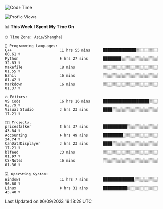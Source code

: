 <!--START_SECTION:waka-->
![Code Time](http://img.shields.io/badge/Code%20Time-1%2C230%20hrs%2015%20mins-blue)

![Profile Views](http://img.shields.io/badge/Profile%20Views-0-blue)

📊 **This Week I Spent My Time On** 

```text
🕑︎ Time Zone: Asia/Shanghai

💬 Programming Languages: 
C++                      11 hrs 55 mins      ███████████████░░░░░░░░░░   60.61 % 
Python                   6 hrs 27 mins       ████████░░░░░░░░░░░░░░░░░   32.83 % 
Makefile                 18 mins             ░░░░░░░░░░░░░░░░░░░░░░░░░   01.55 % 
Ezhil                    16 mins             ░░░░░░░░░░░░░░░░░░░░░░░░░   01.42 % 
Markdown                 16 mins             ░░░░░░░░░░░░░░░░░░░░░░░░░   01.37 % 

🔥 Editors: 
VS Code                  16 hrs 16 mins      █████████████████████░░░░   82.79 % 
Visual Studio            3 hrs 23 mins       ████░░░░░░░░░░░░░░░░░░░░░   17.21 % 

🐱‍💻 Projects: 
pricestalker             8 hrs 37 mins       ███████████░░░░░░░░░░░░░░   43.84 % 
Accounting               6 hrs 49 mins       █████████░░░░░░░░░░░░░░░░   34.74 % 
CanDataDisplayer         3 hrs 23 mins       ████░░░░░░░░░░░░░░░░░░░░░   17.21 % 
blfeed                   23 mins             ░░░░░░░░░░░░░░░░░░░░░░░░░   01.97 % 
CS-Notes                 16 mins             ░░░░░░░░░░░░░░░░░░░░░░░░░   01.36 % 

💻 Operating System: 
Windows                  11 hrs 7 mins       ██████████████░░░░░░░░░░░   56.60 % 
Linux                    8 hrs 31 mins       ███████████░░░░░░░░░░░░░░   43.40 % 
```


 Last Updated on 06/09/2023 19:18:28 UTC
<!--END_SECTION:waka-->